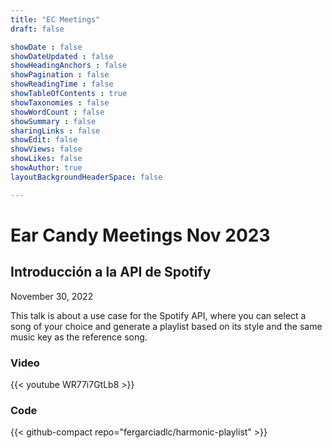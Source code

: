 ```yaml
---
title: "EC Meetings"
draft: false

showDate : false
showDateUpdated : false
showHeadingAnchors : false
showPagination : false
showReadingTime : false
showTableOfContents : true
showTaxonomies : false 
showWordCount : false
showSummary : false
sharingLinks : false
showEdit: false
showViews: false
showLikes: false
showAuthor: true
layoutBackgroundHeaderSpace: false

---
```

# Ear Candy Meetings Nov 2023
## Introducción a la API de Spotify

November 30, 2022

This talk is about a use case for the Spotify API, where you can select a song of your choice and generate a playlist based on its style and the same music key as the reference song.

### Video
{{< youtube WR77i7GtLb8 >}}
### Code
{{< github-compact repo="fergarciadlc/harmonic-playlist" >}}